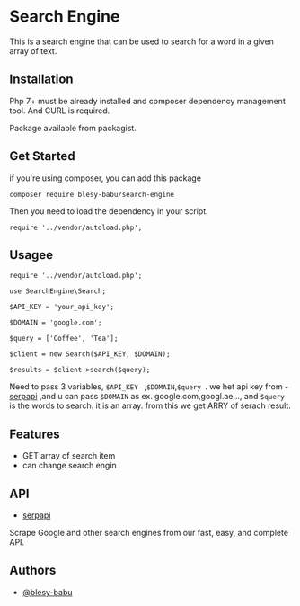 
# Search Engine

This is a search engine that can be used to search for a word in a given array of text.

## Installation

Php 7+ must be already installed and composer dependency management tool.
And CURL is required.

Package available from packagist.

## Get Started

if you're using composer, you can add this package 

`composer require blesy-babu/search-engine`

Then you need to load the dependency in your script.

`require '../vendor/autoload.php';`

## Usagee
 `require '../vendor/autoload.php';`

 `use SearchEngine\Search;`

 `$API_KEY = 'your_api_key';`

 `$DOMAIN = 'google.com';`

 `$query = ['Coffee', 'Tea'];`

  `$client = new Search($API_KEY, $DOMAIN);`

  `$results = $client->search($query);`

Need to pass 3  variables, `$API_KEY ` ,`$DOMAIN`,`$query `. we het api key from - [serpapi](https://serpapi.com)
,and u can pass `$DOMAIN` as ex. google.com,googl.ae...,
and `$query` is the words to search. it is an array.
from this we get ARRY of serach result.


## Features

- GET array of search item
- can change search engin 



## API 

 - [serpapi](https://serpapi.com)

Scrape Google and other search engines from our fast, easy, and complete API.
## Authors

- [@blesy-babu](https://github.com/blesy-babu)


